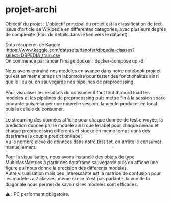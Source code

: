 # projet-archi
Objectif du projet : L'objectif principal du projet est la classification de text issus d'article de Wikipedia en differentes categories, avec plusieurs degrés de complexité (Plus de details dans le lien vers le dataset) <br />

Data récuperés de Kaggle :https://www.kaggle.com/datasets/danofer/dbpedia-classes?select=DBPEDIA_train.csv  <br />
On commence par lancer l'image docker : docker-compose up -d <br /> 

Nous avons entrainé nos modeles en avance dans notre notebook project qui est en meme temps un laboratoire pour tester des fonctionalités ainsi 
que le lieu ou on sauvegarde nos pipelines de preprocessing. <br /> <br />
Pour visualiser les resultats du consumer il faut tout d'abord load les modeles et les pipelines de preprocessing puis mettre fin 
à la session spark courante puis relancer une nouvelle session, lancer le producer en local puis la cellule du consumer. <br /> <br />
Le streaming des données affiche pour chaque donnée de test envoyée, 
la prediction donnée par le modele ainsi que le label pour chaque niveau et chaque preprocessing differents et stocke en meme temps dans des dataframe le couple prediction/label. <br />
Vu le nombre elevé de données dans notre test set, on arrete le consumer manuellement. <br />

Pour la visualisation, nous avons instancié des objets de type MulticlassMetrics à partir des dataframe sauvegardé puis on affiche une figure qui nous donne la precision des differents modeles. <br />
Autre visualisation mais peu interessante est la matrice de confusion pour les modeles à 7 classes, meme si elle n'est pas parlante, la vue de la diagonale nous permet de savoir si les modeles sont efficaces. 



⚠️ : PC performant obligatoire.
